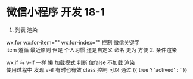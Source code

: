 # 微信小程序 开发 18-1 

1. 列表 渲染 
  
  wx:for 
      wx:for-item="" wx:for-index="" 控制 微信关键字  
      item 遵循 最近原则 但是 个人习惯 还是自定义 命名 更为  方便 
 2. 条件渲染 
  
  wx:if 
    与 v-if 一样 懒 加载模式 判断 位false 不加载 渲染  
    使用过程中 发现 v-if 有时也有效 
    class 控制 可以 通过 {{ true ? 'actived' : ''}} 


